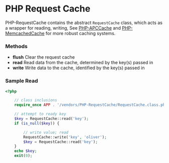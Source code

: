 PHP Request Cache
===

PHP-RequestCache contains the abstract `RequestCache` class, which acts as a
wrapper for reading, writing, See
[PHP-APCCache](https://github.com/onassar/PHP-APCCache) and
[PHP-MemcachedCache](https://github.com/onassar/PHP-MemcachedCache)
for more robust caching systems.

### Methods
 - **flush** Clear the request cache
 - **read** Read data from the cache, determined by the key(s) passed in
 - **write** Write data to the cache, identified by the key(s) passed in

### Sample Read

``` php
<?php

    // class inclusions
    require_once APP . '/vendors/PHP-RequestCache/RequestCache.class.php';

    // attempt to ready key
    $key = RequestCache::read('key');
    if (is_null($key)) {

        // write value; read
        RequestCache::write('key', 'oliver');
        $key = RequestCache::read('key');
    }
    echo $key;
    exit(0);

```
